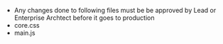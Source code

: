 - Any changes done to following files must be be approved by Lead or Enterprise Archtect before it goes to production
- core.css
- main.js